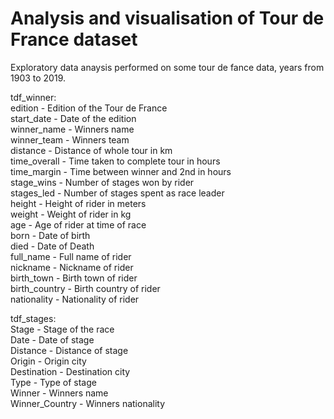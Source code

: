 # Analysis and visualisation of Tour de France dataset

Exploratory data anaysis performed on some tour de fance data, years from 1903 to 2019.

tdf_winner:  
edition	- Edition of the Tour de France  
start_date - Date of the edition  
winner_name - Winners name  
winner_team - Winners team  
distance - Distance of whole tour in km  	  
time_overall - Time taken to complete tour in hours  
time_margin - Time between winner and 2nd in hours  
stage_wins - Number of stages won by rider	  
stages_led - Number of stages spent as race leader  
height - Height of rider in meters  
weight - Weight of rider in kg  
age - Age of rider at time of race  
born - Date of birth	  
died - Date of Death  
full_name - Full name of rider  
nickname - Nickname of rider	  
birth_town - Birth town of rider  
birth_country - Birth country of rider  
nationality - Nationality of rider  
  
tdf_stages:  
Stage	- Stage of the race  
Date - Date of stage	  
Distance - Distance of stage  
Origin - Origin city	  
Destination - Destination city	  
Type - Type of stage	  
Winner - Winners name 	  
Winner_Country - Winners nationality  

